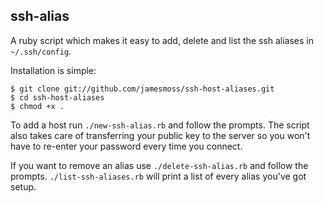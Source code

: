 ## ssh-alias

A ruby script which makes it easy to add, delete and list the ssh aliases in `~/.ssh/config`.

Installation is simple:

    $ git clone git://github.com/jamesmoss/ssh-host-aliases.git
    $ cd ssh-host-aliases
    $ chmod +x .

To add a host run `./new-ssh-alias.rb` and follow the prompts. The script also takes care of transferring your public key to the server so you won't have to re-enter your password every time you connect.

If you want to remove an alias use `./delete-ssh-alias.rb` and follow the prompts. `./list-ssh-aliases.rb` will print a list of every alias you've got setup.